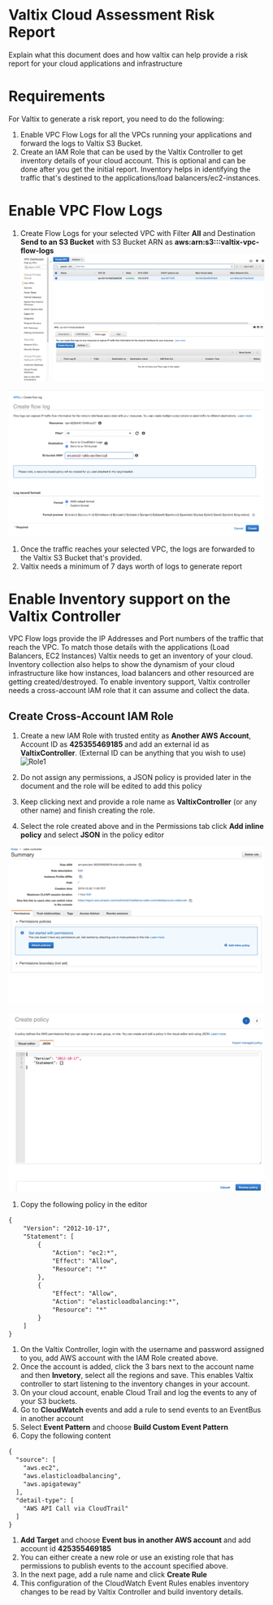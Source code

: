 # Valtix Cloud Assessment Risk Report
Explain what this document does and how valtix can help provide a risk report for your cloud applications and infrastructure

# Requirements
For Valtix to generate a risk report, you need to do the following:
1. Enable VPC Flow Logs for all the VPCs running your applications and forward the logs to Valtix S3 Bucket.
1. Create an IAM Role that can be used by the Valtix Controller to get inventory details of your cloud account. This is optional and can be done after you get the initial report. Inventory helps in identifying the traffic that's destined to the applications/load balancers/ec2-instances. 

# Enable VPC Flow Logs
1. Create Flow Logs for your selected VPC with Filter **All** and Destination **Send to an S3 Bucket** with S3 Bucket ARN
as **aws:arn:s3:::valtix-vpc-flow-logs**
![VPC Selection](screenshots/vpc-flow-logs-01.png "Select VPC to Enable Flow Logs")

![VPC Selection](screenshots/vpc-flow-logs-02.png "Send Logs to Valtix S3 Bucket")
1. Once the traffic reaches your selected VPC, the logs are forwarded to the Valtix S3 Bucket that's provided.
1. Valtix needs a minimum of 7 days worth of logs to generate report

# Enable Inventory support on the Valtix Controller
VPC Flow logs provide the IP Addresses and Port numbers of the traffic that reach the VPC. To match those details
with the applications (Load Balancers, EC2 Instances) Valtix needs to get an inventory of your cloud. Inventory
collection also helps to show the dynamism of your cloud infrastructure like how instances, load balancers and
other resourced are getting created/destroyed. To enable inventory support, Valtix controller needs a 
cross-account IAM role that it can assume and collect the data.
## Create Cross-Account IAM Role
1. Create a new IAM Role with trusted entity as **Another AWS Account**, Account ID as **425355469185** and add an external id as **ValtixController**. (External ID can be anything that you wish to use)
![Role1](screenshots/role00.png "Create new role with trusted party as another aws account")

1. Do not assign any permissions, a JSON policy is provided later in the document and the role will be edited to add this policy

1. Keep clicking next and provide a role name as **ValtixController** (or any other name) and finish creating the role.

1. Select the role created above and in the Permissions tab click **Add inline policy** and select **JSON** in the policy editor

![Role2](screenshots/role-01.png "Edit role to add inline policy")

![Role3](screenshots/role-02.png "Open JSON editor")

1. Copy the following policy in the editor

```
{
    "Version": "2012-10-17",
    "Statement": [
        {
            "Action": "ec2:*",
            "Effect": "Allow",
            "Resource": "*"
        },
        {
            "Effect": "Allow",
            "Action": "elasticloadbalancing:*",
            "Resource": "*"
        }
    ]
}
```

1. On the Valtix Controller, login with the username and password assigned to you, add AWS account with the IAM Role created above.
1. Once the account is added, click the 3 bars next to the account name and then **Invetory**, select all the regions and save. This enables Valtix controller to start listening to the inventory changes in your account.
1. On your cloud account, enable Cloud Trail and log the events to any of your S3 buckets.
1. Go to **CloudWatch** events and add a rule to send events to an EventBus in another account
1. Select **Event Pattern** and choose **Build Custom Event Pattern**
1. Copy the following content
```
{
  "source": [
    "aws.ec2",
    "aws.elasticloadbalancing",
    "aws.apigateway"
  ],
  "detail-type": [
    "AWS API Call via CloudTrail"
  ]
}
```
1. **Add Target** and choose **Event bus in another AWS account** and add account id **425355469185**
1. You can either create a new role or use an existing role that has permissions to publish events to the account specified above.
1. In the next page, add a rule name and click **Create Rule**
1. This configuration of the CloudWatch Event Rules enables inventory changes to be read by Valtix Controller and build inventory details.

